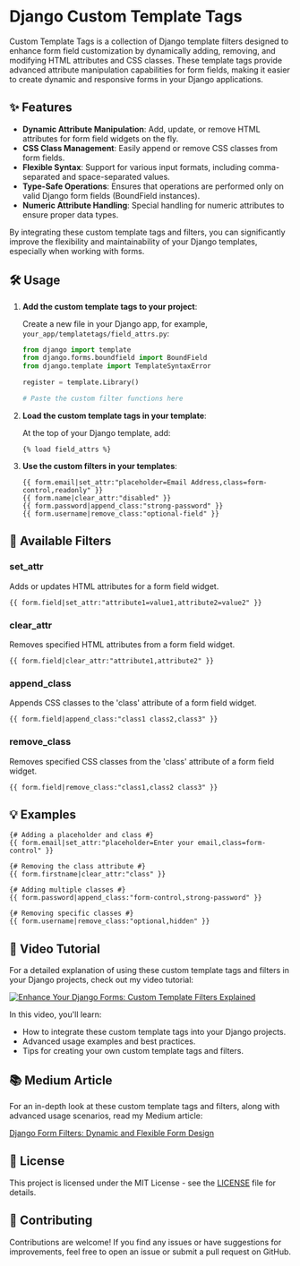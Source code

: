 # Django Custom Template Tags

Custom Template Tags is a collection of Django template filters designed to enhance form field customization by dynamically adding, removing, and modifying HTML attributes and CSS classes. These template tags provide advanced attribute manipulation capabilities for form fields, making it easier to create dynamic and responsive forms in your Django applications.

## ✨ Features

- **Dynamic Attribute Manipulation**: Add, update, or remove HTML attributes for form field widgets on the fly.
- **CSS Class Management**: Easily append or remove CSS classes from form fields.
- **Flexible Syntax**: Support for various input formats, including comma-separated and space-separated values.
- **Type-Safe Operations**: Ensures that operations are performed only on valid Django form fields (BoundField instances).
- **Numeric Attribute Handling**: Special handling for numeric attributes to ensure proper data types.

By integrating these custom template tags and filters, you can significantly improve the flexibility and maintainability of your Django templates, especially when working with forms.

## 🛠️ Usage

1. **Add the custom template tags to your project**:

   Create a new file in your Django app, for example, `your_app/templatetags/field_attrs.py`:

   ```python
   from django import template
   from django.forms.boundfield import BoundField
   from django.template import TemplateSyntaxError

   register = template.Library()

   # Paste the custom filter functions here
   ```

2. **Load the custom template tags in your template**:

   At the top of your Django template, add:

   ```django
   {% load field_attrs %}
   ```

3. **Use the custom filters in your templates**:

   ```django
   {{ form.email|set_attr:"placeholder=Email Address,class=form-control,readonly" }}
   {{ form.name|clear_attr:"disabled" }}
   {{ form.password|append_class:"strong-password" }}
   {{ form.username|remove_class:"optional-field" }}
   ```

## 🔧 Available Filters

### set_attr

Adds or updates HTML attributes for a form field widget.

```django
{{ form.field|set_attr:"attribute1=value1,attribute2=value2" }}
```

### clear_attr

Removes specified HTML attributes from a form field widget.

```django
{{ form.field|clear_attr:"attribute1,attribute2" }}
```

### append_class

Appends CSS classes to the 'class' attribute of a form field widget.

```django
{{ form.field|append_class:"class1 class2,class3" }}
```

### remove_class

Removes specified CSS classes from the 'class' attribute of a form field widget.

```django
{{ form.field|remove_class:"class1,class2 class3" }}
```

## 💡 Examples

```django
{# Adding a placeholder and class #}
{{ form.email|set_attr:"placeholder=Enter your email,class=form-control" }}

{# Removing the class attribute #}
{{ form.firstname|clear_attr:"class" }}

{# Adding multiple classes #}
{{ form.password|append_class:"form-control,strong-password" }}

{# Removing specific classes #}
{{ form.username|remove_class:"optional,hidden" }}
```

## 🎥 Video Tutorial

For a detailed explanation of using these custom template tags and filters in your Django projects, check out my video tutorial:

[![Enhance Your Django Forms: Custom Template Filters Explained](https://img.youtube.com/vi/tfVCNlhkUEg/maxresdefault.jpg)](https://www.youtube.com/watch?v=tfVCNlhkUEg)

In this video, you'll learn:
- How to integrate these custom template tags into your Django projects.
- Advanced usage examples and best practices.
- Tips for creating your own custom template tags and filters.

## 📚 Medium Article

For an in-depth look at these custom template tags and filters, along with advanced usage scenarios, read my Medium article:

[Django Form Filters: Dynamic and Flexible Form Design](https://medium.com/@jeihunpiriyev/django-form-filtrl%C9%99ri-dinamik-v%C9%99-%C3%A7evik-form-dizayn%C4%B1-781bdfb360aa)

## 📄 License

This project is licensed under the MIT License - see the [LICENSE](LICENSE) file for details.

## 🤝 Contributing

Contributions are welcome! If you find any issues or have suggestions for improvements, feel free to open an issue or submit a pull request on GitHub.